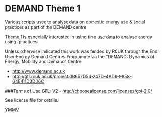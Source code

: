 DEMAND Theme 1
==================

Various scripts used to analyse data on domestic energy use & social practices as part of the DEMAND centre

Theme 1 is especially interested in using time use data to analyse energy using 'practices'.

Unless otherwise indicated this work was funded by RCUK through the End User Energy Demand Centres Programme via the "DEMAND: Dynamics of Energy, Mobility and Demand" Centre:
 * http://www.demand.ac.uk
 * http://gtr.rcuk.ac.uk/project/0B657D54-247D-4AD6-9858-64E411D3D06C

###Terms of Use
GPL: V2 - http://choosealicense.com/licenses/gpl-2.0/

See license file for details.

[YMMV](http://en.wiktionary.org/wiki/YMMV)
